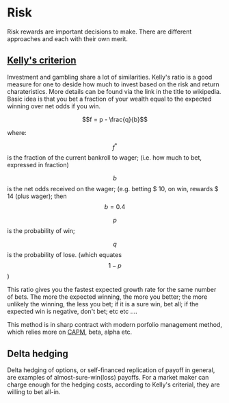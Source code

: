 <script type="text/javascript" async
  src="https://cdn.mathjax.org/mathjax/latest/MathJax.js?config=TeX-MML-AM_CHTML">
</script>

# Risk

Risk rewards are important decisions to make. There are different approaches and each with their own merit. 

## [Kelly's criterion](https://en.wikipedia.org/wiki/Kelly_criterion)

Investment and gambling share a lot of similarities. Kelly's ratio is a good measure
for one to deside how much to invest based on the risk and return charateristics. More details can be 
found via the link in the title to wikipedia. Basic idea is that you bet a fraction of your wealth equal to the
expected winning over net odds if you win.

  $$f = p - \frac{q}{b}$$

where:

$$f^{*}$$ is the fraction of the current bankroll to wager; (i.e. how much to bet, expressed in fraction)

$$b$$ is the net odds received on the wager; (e.g. betting $ 10, on win, rewards $ 14 (plus wager); then $$b=0.4$$

$$p$$ is the probability of win;

$$q$$ is the probability of lose. (which equates $$1-p$$)

This ratio gives you the fastest expected growth rate for the same number of bets. The more the expected winning, the more you better; the more unlikely the winning, the less you bet; if it is a sure win, bet all; if the expected win is negative, don't bet; etc etc ....

This method is in sharp contract with modern porfolio management method, which relies more on [CAPM](https://en.wikipedia.org/wiki/Capital_asset_pricing_model), beta, alpha etc. 

## Delta hedging
Delta hedging of options, or self-financed replication of payoff in general, are examples of almost-sure-win(loss) payoffs. For a market maker can charge enough for the hedging costs, according to Kelly's criterial, they are willing to bet all-in.
